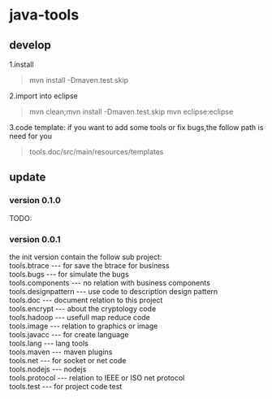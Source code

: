 java-tools
================

develop
-------------------------------------------------------------

1.install
 > mvn install -Dmaven.test.skip 

2.import into eclipse
 > mvn clean;mvn install -Dmaven.test.skip
 > mvn eclipse:eclipse

3.code template:
 if you want to add some tools or fix bugs,the follow path is need for you
 > tools.doc/src/main/resources/templates

update
--------------------------------------------------------------
### version 0.1.0
 TODO:

### version 0.0.1
 the init version contain the follow sub project:<br />
		tools.btrace				--- for save the btrace for business<br />
		tools.bugs					--- for simulate the bugs<br />
		tools.components			--- no relation with business components<br />
		tools.designpattern			--- use code to description design pattern<br />
		tools.doc					--- document relation to this project<br />
		tools.encrypt				--- about the cryptology code<br />
		tools.hadoop				--- usefull map reduce code<br />
		tools.image					--- relation to graphics or image<br />
		tools.javacc				--- for create language<br />
		tools.lang					--- lang tools<br/>
		tools.maven				--- maven plugins<br />
		tools.net					--- for socket or net code<br />
		tools.nodejs				--- nodejs<br />
		tools.protocol				--- relation to IEEE or ISO net protocol<br />
		tools.test					--- for project code test<br />



